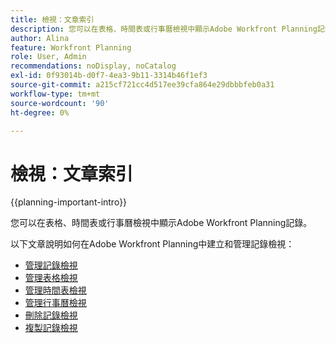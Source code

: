 ```yaml
---
title: 檢視：文章索引
description: 您可以在表格、時間表或行事曆檢視中顯示Adobe Workfront Planning記錄。 本文包含文章連結，說明如何建立檢視以及編輯或刪除現有檢視。
author: Alina
feature: Workfront Planning
role: User, Admin
recommendations: noDisplay, noCatalog
exl-id: 0f93014b-d0f7-4ea3-9b11-3314b46f1ef3
source-git-commit: a215cf721cc4d517ee39cfa864e29dbbbfeb0a31
workflow-type: tm+mt
source-wordcount: '90'
ht-degree: 0%

---
```



# 檢視：文章索引

{{planning-important-intro}}

您可以在表格、時間表或行事曆檢視中顯示Adobe Workfront Planning記錄。

以下文章說明如何在Adobe Workfront Planning中建立和管理記錄檢視：

* [管理記錄檢視](/help/quicksilver/planning/views/manage-record-views.md)
* [管理表格檢視](/help/quicksilver/planning/views/manage-the-table-view.md)
* [管理時間表檢視](/help/quicksilver/planning/views/manage-the-timeline-view.md)
* [管理行事曆檢視](/help/quicksilver/planning/views/manage-the-calendar-view.md)
* [刪除記錄檢視](/help/quicksilver/planning/views/delete-record-views.md)
* [複製記錄檢視](/help/quicksilver/planning/views/duplicate-record-views.md)